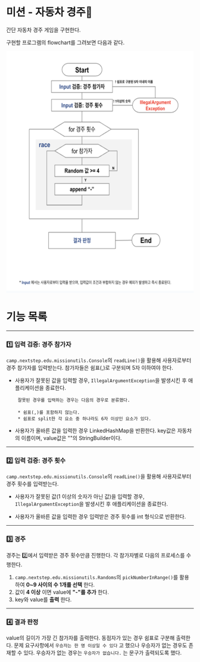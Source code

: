 # 미션 - 자동차 경주🏁
간단 자동차 경주 게임을 구현한다.

구현할 프로그램의 flowchart를 그려보면 다음과 같다.

<img src="flowchart.png" width="700" height="650"/>


# 기능 목록

---

### 1️⃣ 입력 검증: 경주 참가자 

`camp.nextstep.edu.missionutils.Console`의 `readLine()`을 활용해 사용자로부터 경주 참가자를 입력받는다.
참가자들은 쉼표(,)로 구분되며 5자 이하여야 한다.

-  사용자가 잘못된 값을 입력할 경우, `IllegalArgumentException`을 발생시킨 후 애플리케이션을 종료한다.


        잘못된 경우를 입력하는 경우는 다음의 경우로 분류했다.
    
        * 쉼표(,)를 포함하지 않는다.
        * 쉼표로 split한 각 요소 중 하나라도 6자 이상인 요소가 있다.

- 사용자가 올바른 값을 입력한 경우 LinkedHashMap을 반환한다. key값은 자동차의 이름이며, value값은 ""의 StringBuilder이다.

---

### 2️⃣ 입력 검증: 경주 횟수 

`camp.nextstep.edu.missionutils.Console`의 `readLine()`을 활용해 사용자로부터 경주 횟수를 입력받는다.

-  사용자가 잘못된 값(1 이상의 숫자가 아닌 값)을 입력할 경우, `IllegalArgumentException`을 발생시킨 후 애플리케이션을 종료한다.


- 사용자가 올바른 값을 입력한 경우 입력받은 경주 횟수를 int 형식으로 반환한다.

---

### 3️⃣ 경주

경주는 2️⃣에서 입력받은 경주 횟수만큼 진행한다.
각 참가자별로 다음의 프로세스를 수행한다.

1. `camp.nextstep.edu.missionutils.Randoms`의 `pickNumberInRange()`를 활용하여 **0~9 사이의 수 1개를 선택** 한다.
2. 값이 **4 이상** 이면 value에 **"-"를 추가** 한다.
3. key와 value를 **출력** 한다.


---

### 4️⃣ 결과 판정

value의 길이가 가장 긴 참가자를 출력한다. 
동점자가 있는 경우 쉼표로 구분해 출력한다.
문제 요구사항에서 `우승자는 한 명 이상일 수 있다` 고 했으나 우승자가 없는 경우도 존재할 수 있다.
우승자가 없는 경우는 `우승자가 없습니다.` 는 문구가 출력되도록 했다.